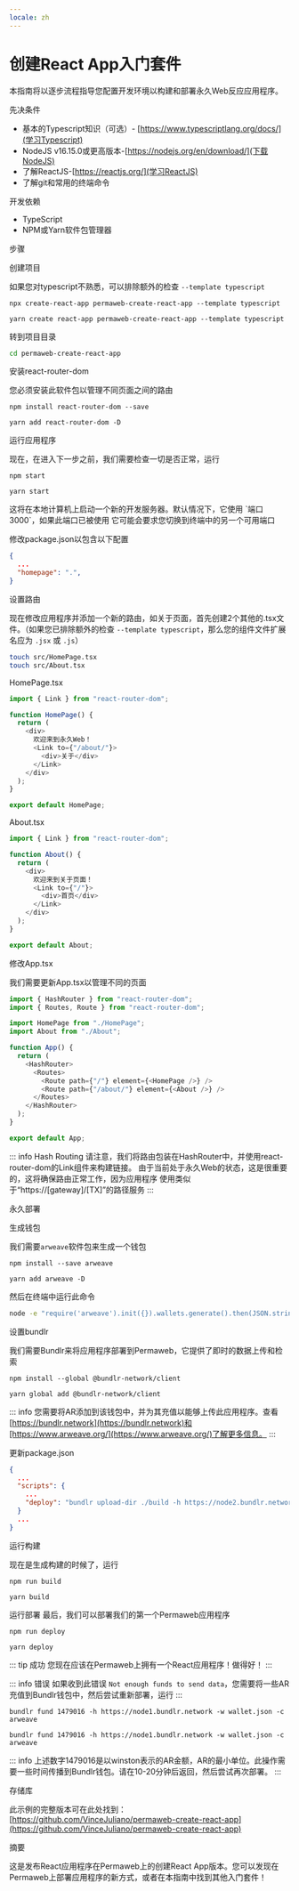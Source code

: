 ```yaml
---
locale: zh
---
```

# 创建React App入门套件

本指南将以逐步流程指导您配置开发环境以构建和部署永久Web反应应用程序。

先决条件

- 基本的Typescript知识（可选）- [https://www.typescriptlang.org/docs/](学习Typescript)
- NodeJS v16.15.0或更高版本-[https://nodejs.org/en/download/](下载NodeJS)
- 了解ReactJS-[https://reactjs.org/](学习ReactJS)
- 了解git和常用的终端命令

开发依赖

- TypeScript
- NPM或Yarn软件包管理器

步骤

创建项目

如果您对typescript不熟悉，可以排除额外的检查 `--template typescript`

<CodeGroup>
  <CodeGroupItem title="NPM">
  
```console:no-line-numbers
npx create-react-app permaweb-create-react-app --template typescript
```

  </CodeGroupItem>
  <CodeGroupItem title="YARN">
  
```console:no-line-numbers
yarn create react-app permaweb-create-react-app --template typescript
```

  </CodeGroupItem>
</CodeGroup>

转到项目目录

```sh
cd permaweb-create-react-app
```

安装react-router-dom

您必须安装此软件包以管理不同页面之间的路由

<CodeGroup>
  <CodeGroupItem title="NPM">
  
```console:no-line-numbers
npm install react-router-dom --save
```

  </CodeGroupItem>
  <CodeGroupItem title="YARN">
  
```console:no-line-numbers
yarn add react-router-dom -D
```

  </CodeGroupItem>
</CodeGroup>


运行应用程序

现在，在进入下一步之前，我们需要检查一切是否正常，运行
<CodeGroup>
<CodeGroupItem title="NPM">

```console:no-line-numbers
npm start
```

  </CodeGroupItem>
  <CodeGroupItem title="YARN">
  
```console:no-line-numbers
yarn start
```

  </CodeGroupItem>
</CodeGroup>
这将在本地计算机上启动一个新的开发服务器。默认情况下，它使用 `端口3000`，如果此端口已被使用
它可能会要求您切换到终端中的另一个可用端口


修改package.json以包含以下配置

```json
{
  ...
  "homepage": ".",
}
```

设置路由

现在修改应用程序并添加一个新的路由，如关于页面，首先创建2个其他的.tsx文件。（如果您已排除额外的检查 `--template typescript`，那么您的组件文件扩展名应为 `.jsx` 或 `.js`）

```sh
touch src/HomePage.tsx
touch src/About.tsx
```

HomePage.tsx

```ts
import { Link } from "react-router-dom";

function HomePage() {
  return (
    <div>
      欢迎来到永久Web！
      <Link to={"/about/"}>
        <div>关于</div>
      </Link>
    </div>
  );
}

export default HomePage;
```

About.tsx

```ts
import { Link } from "react-router-dom";

function About() {
  return (
    <div>
      欢迎来到关于页面！
      <Link to={"/"}>
        <div>首页</div>
      </Link>
    </div>
  );
}

export default About;
```

修改App.tsx

我们需要更新App.tsx以管理不同的页面

```ts
import { HashRouter } from "react-router-dom";
import { Routes, Route } from "react-router-dom";

import HomePage from "./HomePage";
import About from "./About";

function App() {
  return (
    <HashRouter>
      <Routes>
        <Route path={"/"} element={<HomePage />} />
        <Route path={"/about/"} element={<About />} />
      </Routes>
    </HashRouter>
  );
}

export default App;
```

::: info Hash Routing
请注意，我们将路由包装在HashRouter中，并使用react-router-dom的Link组件来构建链接。
由于当前处于永久Web的状态，这是很重要的，这将确保路由正常工作，因为应用程序
使用类似于“https://[gateway]/[TX]”的路径服务
:::

永久部署

生成钱包

我们需要`arweave`软件包来生成一个钱包

<CodeGroup>
<CodeGroupItem title="NPM">

```console:no-line-numbers
npm install --save arweave
```

  </CodeGroupItem>
  <CodeGroupItem title="YARN">
  
```console:no-line-numbers
yarn add arweave -D
```

  </CodeGroupItem>
</CodeGroup>

然后在终端中运行此命令

```sh
node -e "require('arweave').init({}).wallets.generate().then(JSON.stringify).then(console.log.bind(console))" > wallet.json
```

设置bundlr

我们需要Bundlr来将应用程序部署到Permaweb，它提供了即时的数据上传和检索

<CodeGroup>
  <CodeGroupItem title="NPM">
  
```console:no-line-numbers
npm install --global @bundlr-network/client
```

  </CodeGroupItem>
  <CodeGroupItem title="YARN">
  
```console:no-line-numbers
yarn global add @bundlr-network/client
```

  </CodeGroupItem>
</CodeGroup>

::: info
您需要将AR添加到该钱包中，并为其充值以能够上传此应用程序。查看[https://bundlr.network](https://bundlr.network)和[https://www.arweave.org/](https://www.arweave.org/)了解更多信息。
:::

更新package.json

```json
{
  ...
  "scripts": {
    ...
    "deploy": "bundlr upload-dir ./build -h https://node2.bundlr.network --wallet ./wallet.json -c arweave --index-file index.html --no-confirmation"
  }
  ...
}
```

运行构建

现在是生成构建的时候了，运行

<CodeGroup>
  <CodeGroupItem title="NPM">
  
```console:no-line-numbers
npm run build
```

  </CodeGroupItem>
  <CodeGroupItem title="YARN">
  
```console:no-line-numbers
yarn build
```

  </CodeGroupItem>
</CodeGroup>

运行部署
最后，我们可以部署我们的第一个Permaweb应用程序

<CodeGroup>
  <CodeGroupItem title="NPM">
  
```console:no-line-numbers
npm run deploy
```

  </CodeGroupItem>
  <CodeGroupItem title="YARN">
  
```console:no-line-numbers
yarn deploy
```

  </CodeGroupItem>
</CodeGroup>

::: tip 成功
您现在应该在Permaweb上拥有一个React应用程序！做得好！
:::

::: info 错误
如果收到此错误 `Not enough funds to send data`，您需要将一些AR充值到Bundlr钱包中，然后尝试重新部署，运行
:::

<CodeGroup>
  <CodeGroupItem title="NPM">
  
```console:no-line-numbers
bundlr fund 1479016 -h https://node1.bundlr.network -w wallet.json -c arweave
```

  </CodeGroupItem>
  <CodeGroupItem title="YARN">
  
```console:no-line-numbers
bundlr fund 1479016 -h https://node1.bundlr.network -w wallet.json -c arweave
```

  </CodeGroupItem>
</CodeGroup>

::: info
上述数字1479016是以winston表示的AR金额，AR的最小单位。此操作需要一些时间传播到Bundlr钱包。请在10-20分钟后返回，然后尝试再次部署。
:::

存储库

此示例的完整版本可在此处找到：[https://github.com/VinceJuliano/permaweb-create-react-app](https://github.com/VinceJuliano/permaweb-create-react-app)

摘要

这是发布React应用程序在Permaweb上的创建React App版本。您可以发现在Permaweb上部署应用程序的新方式，或者在本指南中找到其他入门套件！
